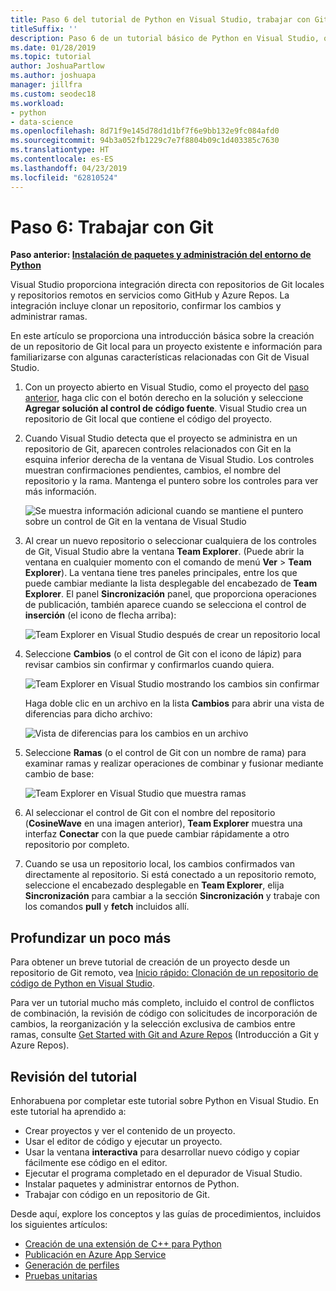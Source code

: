 ```yaml
---
title: Paso 6 del tutorial de Python en Visual Studio, trabajar con Git
titleSuffix: ''
description: Paso 6 de un tutorial básico de Python en Visual Studio, que trata las características relacionadas con Git de Visual Studio.
ms.date: 01/28/2019
ms.topic: tutorial
author: JoshuaPartlow
ms.author: joshuapa
manager: jillfra
ms.custom: seodec18
ms.workload:
- python
- data-science
ms.openlocfilehash: 8d71f9e145d78d1d1bf7f6e9bb132e9fc084afd0
ms.sourcegitcommit: 94b3a052fb1229c7e7f8804b09c1d403385c7630
ms.translationtype: HT
ms.contentlocale: es-ES
ms.lasthandoff: 04/23/2019
ms.locfileid: "62810524"
---
```

# <a name="step-6-work-with-git"></a>Paso 6: Trabajar con Git

**Paso anterior: [Instalación de paquetes y administración del entorno de Python](tutorial-working-with-python-in-visual-studio-step-05-installing-packages.md)**

Visual Studio proporciona integración directa con repositorios de Git locales y repositorios remotos en servicios como GitHub y Azure Repos. La integración incluye clonar un repositorio, confirmar los cambios y administrar ramas.

En este artículo se proporciona una introducción básica sobre la creación de un repositorio de Git local para un proyecto existente e información para familiarizarse con algunas características relacionadas con Git de Visual Studio.

1. Con un proyecto abierto en Visual Studio, como el proyecto del [paso anterior](tutorial-working-with-python-in-visual-studio-step-05-installing-packages.md), haga clic con el botón derecho en la solución y seleccione **Agregar solución al control de código fuente**. Visual Studio crea un repositorio de Git local que contiene el código del proyecto.

1. Cuando Visual Studio detecta que el proyecto se administra en un repositorio de Git, aparecen controles relacionados con Git en la esquina inferior derecha de la ventana de Visual Studio. Los controles muestran confirmaciones pendientes, cambios, el nombre del repositorio y la rama. Mantenga el puntero sobre los controles para ver más información.

    ![Se muestra información adicional cuando se mantiene el puntero sobre un control de Git en la ventana de Visual Studio](media/working-with-git-01.png)

1. Al crear un nuevo repositorio o seleccionar cualquiera de los controles de Git, Visual Studio abre la ventana **Team Explorer**. (Puede abrir la ventana en cualquier momento con el comando de menú **Ver** > **Team Explorer**). La ventana tiene tres paneles principales, entre los que puede cambiar mediante la lista desplegable del encabezado de **Team Explorer**. El panel **Sincronización** panel, que proporciona operaciones de publicación, también aparece cuando se selecciona el control de **inserción** (el icono de flecha arriba):

    ![Team Explorer en Visual Studio después de crear un repositorio local](media/working-with-git-02.png)

1. Seleccione **Cambios** (o el control de Git con el icono de lápiz) para revisar cambios sin confirmar y confirmarlos cuando quiera.

    ![Team Explorer en Visual Studio mostrando los cambios sin confirmar](media/working-with-git-03.png)

    Haga doble clic en un archivo en la lista **Cambios** para abrir una vista de diferencias para dicho archivo:

    ![Vista de diferencias para los cambios en un archivo](media/working-with-git-05.png)

1. Seleccione **Ramas** (o el control de Git con un nombre de rama) para examinar ramas y realizar operaciones de combinar y fusionar mediante cambio de base:

    ![Team Explorer en Visual Studio que muestra ramas](media/working-with-git-04.png)

1. Al seleccionar el control de Git con el nombre del repositorio (**CosineWave** en una imagen anterior), **Team Explorer** muestra una interfaz **Conectar** con la que puede cambiar rápidamente a otro repositorio por completo.

1. Cuando se usa un repositorio local, los cambios confirmados van directamente al repositorio. Si está conectado a un repositorio remoto, seleccione el encabezado desplegable en **Team Explorer**, elija **Sincronización** para cambiar a la sección **Sincronización** y trabaje con los comandos **pull** y **fetch** incluidos allí.

## <a name="go-deeper"></a>Profundizar un poco más

Para obtener un breve tutorial de creación de un proyecto desde un repositorio de Git remoto, vea [Inicio rápido: Clonación de un repositorio de código de Python en Visual Studio](quickstart-03-python-in-visual-studio-project-from-repository.md).

Para ver un tutorial mucho más completo, incluido el control de conflictos de combinación, la revisión de código con solicitudes de incorporación de cambios, la reorganización y la selección exclusiva de cambios entre ramas, consulte [Get Started with Git and Azure Repos](/azure/devops/repos/git/gitquickstart?toc=/visualstudio/version-control/toc.json&bc=/azure/devops/repos/git/breadcrumb/vc/toc.json&view=vsts&tabs=visual-studio) (Introducción a Git y Azure Repos).

## <a name="tutorial-review"></a>Revisión del tutorial

Enhorabuena por completar este tutorial sobre Python en Visual Studio. En este tutorial ha aprendido a:

- Crear proyectos y ver el contenido de un proyecto.
- Usar el editor de código y ejecutar un proyecto.
- Usar la ventana **interactiva** para desarrollar nuevo código y copiar fácilmente ese código en el editor.
- Ejecutar el programa completado en el depurador de Visual Studio.
- Instalar paquetes y administrar entornos de Python.
- Trabajar con código en un repositorio de Git.

Desde aquí, explore los conceptos y las guías de procedimientos, incluidos los siguientes artículos:

- [Creación de una extensión de C++ para Python](working-with-c-cpp-python-in-visual-studio.md)
- [Publicación en Azure App Service](publishing-python-web-applications-to-azure-from-visual-studio.md)
- [Generación de perfiles](profiling-python-code-in-visual-studio.md)
- [Pruebas unitarias](unit-testing-python-in-visual-studio.md)
